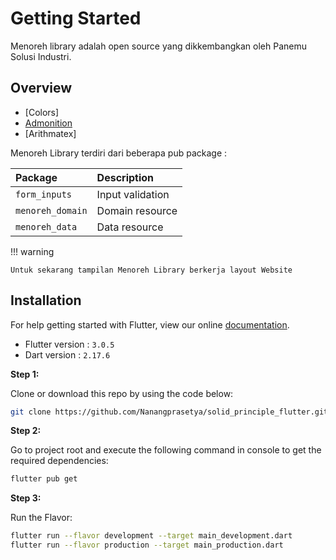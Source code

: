 # Getting Started

Menoreh library adalah open source yang dikkembangkan oleh Panemu Solusi Industri.

## Overview


<div class="mdx-columns" markdown>

- [Colors]
- [Admonition]
- [Arithmatex]

</div>

  [Abbreviations]: python-markdown.md#abbreviations
  [Admonition]: python-markdown.md#admonition


Menoreh Library terdiri dari beberapa pub package :

| Package          | Description      |
| :--------------- | :--------------- |
| `form_inputs`    | Input validation |
| `menoreh_domain` | Domain resource  |
| `menoreh_data`   | Data resource    |

!!! warning

    Untuk sekarang tampilan Menoreh Library berkerja layout Website


## Installation

For help getting started with Flutter, view our online [documentation](https://flutter.io/).

* Flutter version : `3.0.5`
* Dart version : `2.17.6`

**Step 1:**

Clone or download this repo by using the code below:

```bash
git clone https://github.com/Nanangprasetya/solid_principle_flutter.git
```

**Step 2:**

Go to project root and execute the following command in console to get the required dependencies:

```bash
flutter pub get
```

**Step 3:**

Run the Flavor:

```bash
flutter run --flavor development --target main_development.dart
flutter run --flavor production --target main_production.dart
```
